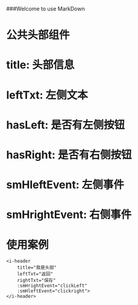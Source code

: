 ###Welcome to use MarkDown

# 公共头部组件

# title: 头部信息
# leftTxt: 左侧文本
# hasLeft: 是否有左侧按钮
# hasRight: 是否有右侧按钮
# smHleftEvent: 左侧事件
# smHrightEvent: 右侧事件

# 使用案例
	<i-header 
		title="我是头部"
		leftTxt="返回"
        rightTxt="保存"
		:smHrightEvent="clickLeft" 
		:smHleftEvent="clickright">
	</i-header>
